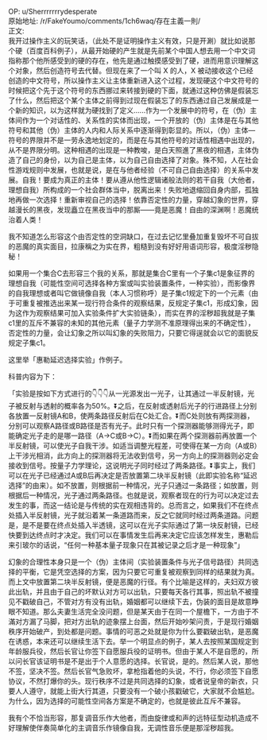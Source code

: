 
OP: u/Sherrrrrrrydesperate  
原始地址: /r/FakeYoumo/comments/1ch6waq/存在主義一則/  
正文:  
我开过操作主义的玩笑话，（此处不是证明操作主义有效，只是开涮）就比如说那个硬（百度百科例子），从最开始硬的产生就是先前某个中国人想去用一个中文词指称那个他所感受到的硬的存在，他先是通过触摸感受到了硬，进而用意识理解这个对象，然后创造符号去代替。但现在来了一个叫 X 的人，X 被动接收这个已经创造的中文符号，所以操作主义让主体重新进入这个过程，发现硬这个中文符号的时候把这个先于这个符号的东西挪过来转接到硬的下面，就通过这种仿佛是假装忘了什么，然后把这个某个主体之前得到过现在假装忘了的东西通过自己发展成是一个新的知识，以为这样就为硬找到了定义......作为一个发展中的符号，在（伪）主体间作为一个对话性的、关系性的实体而出现，一个开放的（伪）主体是在与其他符号和其他（伪）主体的人内和人际关系中逐渐得到彰显的。所以，（伪）主体—符号的界限并不是一劳永逸地划定的，而是在与其他符号的对话性相遇中出现的，从不是界限分明。这种相遇的出现是一种教唆，是白天照進了黑夜的相遇，主体伪造了自己的身份，以为自己是主体，以为自己自由选择了对象。殊不知，人在社会性游戏规则中发展，也就是说，是在与他者经验（不可自己自由选择）的关系中发展。自我！要成为真正的主体！要从遵从他性逻辑诸般法则的若干自我（大他者，理想自我）所构成的一个社会群体当中，脱离出来！失败地退缩回自身内部，孤独地再做一次选择！重新审视自己的选择！依靠否定性的力量，穿越幻象的世界，穿越漫长的黑夜，发现矗立在黑夜当中的那厮——竟是恶魔！自由的深渊啊！恶魔统治着人类！

我不知道怎么形容这个由否定性的空洞缺口，在过去记忆里叠加重复毁坏不可自拔的恶魔的真实面目，拉康稱之为实在界，粗糙到没有好好用语词形容，极度淫秽隐秘！

如果用一个集合C去形容三个我的关系，那就是集合C里有一个子集c1是象征界的理想自我（可能性空间可选择各种方案或叫实验装置条件，一种实验），而影像界的自我理想或者叫它做镜像自我（本人习惯称呼）是子集c1规定下的一个元素（由于可重复被推选出来某一现行符合条件的观察结果，反规定子集c1，形成幻象，因为这作为观察结果可加入实验条件扩大实验链条），而实在界的淫秽超我就是子集c1里的互斥不兼容的未知的其他元素（量子力学测不准原理得出来的不确定性），否定性的力量，会让幻象之所以叫幻象的失败阻力，只要它得逞就会以它的面貌反规定子集c1。

这里举「惠勒延迟选择实验」作例子。

科普内容为下：

「实验是按如下方式进行的👇👇👇从一光源发出一光子，让其通过一半反射镜，光子被反射与透射的概率各为50%。⏬之后，在反射或透射后光子的行进路径上分别各放置一反射镜A和B，使两条路径反射后在C处汇合。⏬而C处则放有两探测器，分别可以观察A路径或B路径是否有光子。此时只有一个探测器能够测得光子，即能确定光子走的是哪一路径（A→C或B→C）。⏬而如果在两个探测器前再放置一个半反射镜，可以使光子自我干涉。如适当调整光程差，可使得在某一方向（A或B）上干涉光相消，此方向上的探测器将无法收到信号，另一方向上的探测器则必定会接收到信号。按量子力学理论，这说明光子同时经过了两条路径。⏬事实上，我们可以在光子已经通过A或B后再决定是否放置第二块半反射镜（此即实验名称“延迟选择”的由来）。如不放置，则根据前一种情况，光子只通过一条路径；如放置，则根据后一种情况，光子通过两条路径。也就是说，观察者现在的行为可以决定过去发生的事，而这一结论是与传统的实在观相违背的。总而言之，如果我们不在终点处插入半反射镜，光子就沿着某一条道路而来，反之它就同时经过两条道路。问题是，是不是要在终点处插入半透镜，这可以在光子实际通过了第一块反射镜，已经快要到达终点时才决定。我们可以在事情发生后再来决定它应该怎样发生，惠勒后来引玻尔的话说，“任何一种基本量子现象只在其被记录之后才是一种现象”」



幻象的合理性本身只是一个（伪）主体间（实验装置条件与光子信号路径）共同选择的平衡，它是凭空选择的方案，因为只要它可重复被观察到同样的结果就为真。而上文中放置第二块半反射镜，便是恶魔的行径。有个比喻是这样的，夫妇双方彼此出轨，并且由于自己的坏默认对方可以出轨，只要每天各行其事，照出轨不被撞见不戳破自己，不管对方有没有出轨，婚姻都可以继续下去，伪装的面目是故意睁眼不知道。那么夫妻生活完全没问题，但是某天由于在同一个屋檐下，一方由于不滿对方漏了马脚，把对方出轨的迹象摆上台面，然后开始吵架问责，于是现行婚姻秩序开始破产，到处都是问题。事情的可恶之处就是你为什么要戳破出轨，是恶魔在诱惑，本来还可以继续生活下去。举一个明显点的例子，某人去按照某国规定到年龄服兵役，然后长官让你签下自愿服兵役的证明书。但由于某人不是自愿的，所以问长官该证明书是不是出于个人意愿的选择。长官说，是的。然后某人说，那他不签，坚决不签。然后长官气急败坏，拿枪指着他的头说，不行，你必须签下自愿协议，不然打爆你的头。现行秩序不过是共同选择的幻象，或者说皇帝的新衣，只要人人遵守，就能上街大行其道，只要没有一个破小孩戳破它，大家就不会尴尬。为什么，因为选择的可能性空间各方案是不确定的，也就是彼此互斥不兼容。

我有个不恰当形容，那复调音乐作大他者，而由旋律或和声的远特征型动机造成不好理解使伴奏简单化的主调音乐作镜像自我，无调性音乐便是那淫秽超我。
